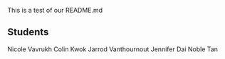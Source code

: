 This is a test of our README.md

## Students
Nicole Vavrukh
Colin Kwok
Jarrod Vanthournout
Jennifer Dai
Noble Tan
